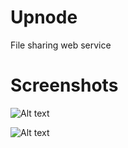 # Upnode
File sharing web service

# Screenshots
![Alt text](https://d.radikal.ru/d41/2001/ed/327fb7b2e019.png "Optional title")

![Alt text](https://d.radikal.ru/d11/2001/85/b6be1bc9715b.png "Optional title")

